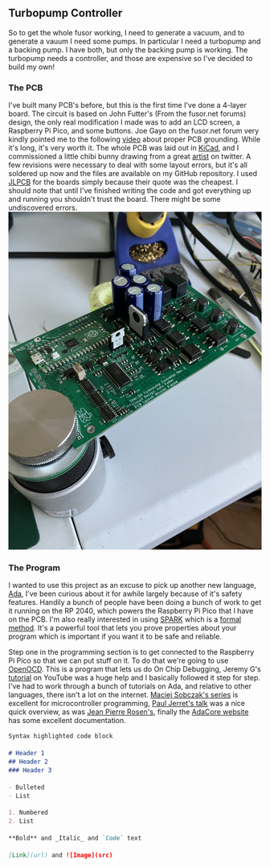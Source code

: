 ## Turbopump Controller

So to get the whole fusor working, I need to generate a vacuum, and to generate a vauum I need some pumps. In particular I need a turbopump and a backing pump. I have both, but only the backing pump is working. The turbopump needs a controller, and those are expensive so I've decided to build my own!


### The PCB
I've built many PCB's before, but this is the first time I've done a 4-layer board. The circuit is based on John Futter's (From the fusor.net forums) design, the only real modification I made was to add an LCD screen, a Raspberry Pi Pico, and some buttons. Joe Gayo on the fusor.net forum very kindly pointed me to the following [video](https://www.youtube.com/watch?v=ySuUZEjARPY) about proper PCB grounding. While it's long, it's very worth it. The whole PCB was laid out in [KiCad](https://www.kicad.org/), and I commissioned a little chibi bunny drawing from a great [artist](https://twitter.com/courtelizbth) on twitter. A few revisions were necessary to deal with some layout errors, but it's all soldered up now and the files are available on my GitHub repository. I used [JLPCB](https://jlcpcb.com/) for the boards simply because their quote was the cheapest. I should note that until I've finished writing the code and got everything up and running you shouldn't trust the board. There might be some undiscovered errors.  
![Soldered PCB](https://raw.githubusercontent.com/FuzzyBunnys/TurbopumpController/gh-pages/IMG_2115.JPG)


### The Program
I wanted to use this project as an excuse to pick up another new language, [Ada](https://en.wikipedia.org/wiki/Ada_(programming_language)), I've been curious about it for awhile largely because of it's safety features. Handily a bunch of people have been doing a bunch of work to get it running on the RP 2040, which powers the Raspberry Pi Pico that I have on the PCB. I'm also really interested in using [SPARK](https://en.wikipedia.org/wiki/SPARK_(programming_language)) which is a [formal method](https://en.wikipedia.org/wiki/Formal_methods). It's a powerful tool that lets you prove properties about your program which is important if you want it to be safe and reliable.

Step one in the programming section is to get connected to the Raspberry Pi Pico so that we can put stuff on it. To do that we're going to use [OpenOCD](https://openocd.org/doc-release/html/About.html#What-is-OpenOCD_003f). This is a program that lets us do On Chip Debugging, Jeremy G's [tutorial](https://www.youtube.com/watch?v=g3sGKoLafew) on YouTube was a huge help and I basically followed it step for step. I've had to work through a bunch of tutorials on Ada, and relative to other languages, there isn't a lot on the internet. [Maciej Sobczak's series](http://www.inspirel.com/articles/Ada_On_Cortex.html) is excellent for microcontroller programming, [Paul Jerret's talk](https://archive.fosdem.org/2022/schedule/event/ada_outsiders_guide/) was a nice quick overview, as was [Jean Pierre Rosen's](https://www.youtube.com/watch?v=V-WK6Iaqlns), finally the [AdaCore website](https://learn.adacore.com/courses/Ada_For_The_Embedded_C_Developer/chapters/02_Perspective.html) has some excellent documentation.  
```markdown
Syntax highlighted code block

# Header 1
## Header 2
### Header 3

- Bulleted
- List

1. Numbered
2. List

**Bold** and _Italic_ and `Code` text

[Link](url) and ![Image](src)
```


